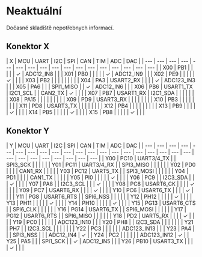 # Neaktuální

Dočasné skladiště nepotřebnych informací.

## Konektor X

| X | MCU | UART | I2C | SPI | CAN | TIM | ADC | DAC |
| --- | --- | --- | --- | --- | --- | --- | --- | --- | --- | --- | --- | --- | --- | --- | --- | --- |
| X00 | PB1 |  |  |  |  | ✓ | ADC12\_IN8 |  |
| X01 | PB0 |  |  |  |  | ✓ | ADC12\_IN9 |  |
| X02 | PE9 |  |  |  |  | ✓ |  |  |
| X03 | PB2 |  |  |  |  |  |  |  |
| X04 | PA3 | USART2\_RX |  |  |  | ✓ | ADC123\_IN3 |  |
| X05 | PA6 |  |  | SPI1\_MISO |  | ✓ | ADC12\_IN6 |  |
| X06 | PB6 | USART1\_TX | I2C1\_SCL |  | CAN2\_TX | ✓ |  |  |
| X07 | PB7 | USART1\_RX | I2C1\_SDA |  |  |  |  |  |
| X08 | PA15 |  |  |  |  |  |  |  |
| X09 | PD9 | USART3\_RX |  |  |  |  |  |  |
| X10 | PB3 |  |  |  |  |  |  |  |
| X11 | PD8 | USART3\_TX |  |  |  |  |  |  |
| X12 | PB4 |  |  |  |  |  |  |  |
| X13 | PB9 |  |  |  |  | ✓ |  |  |
| X14 | PB5 |  |  |  |  | ✓ |  |  |
| X15 | PB8 |  |  |  |  | ✓ |  |  |

## Konektor Y

| Y | MCU | UART | I2C | SPI | CAN | TIM | ADC | DAC |
| --- | --- | --- | --- | --- | --- | --- | --- | --- | --- | --- | --- | --- | --- | --- | --- | --- | --- | --- | --- | --- | --- | --- | --- | --- | --- | --- | --- |
| Y00 | PC10 | UART3/4\_TX |  | SPI3\_SCK |  |  |  |  |
| Y01 | PC11 | UART3/4\_RX |  | SPI3\_MISO |  |  |  |  |
| Y02 | PD0 |  |  |  | CAN1\_RX |  |  |  |
| Y03 | PC12 | UART5\_TX |  | SPI3\_MOSI |  |  |  |  |
| Y04 | PD1 |  |  |  | CAN1\_TX |  |  |  |
| Y05 | PI0 |  |  |  |  | ✓ |  |  |
| Y06 | PC9 |  | I2C3\_SDA |  |  | ✓ |  |  |
| Y07 | PA8 |  | I2C3\_SCL |  |  | ✓ |  |  |
| Y08 | PC8 | USART6\_CK |  |  |  | ✓ |  |  |
| Y09 | PC7 | USART6\_RX |  |  |  | ✓ |  |  |
| Y10 | PC6 | USART6\_TX |  |  |  | ✓ |  |  |
| Y11 | PG8 | USART6\_RTS |  | SPI6\_NSS |  |  |  |  |
| Y12 | PH12 |  |  |  |  | ✓ |  |  |
| Y13 | PH11 |  |  |  |  | ✓ |  |  |
| Y14 | PH10 |  |  |  |  | ✓ |  |  |
| Y15 | PG13 | USART6\_CTS |  | SPI6\_CLK |  |  |  |  |
| Y16 | PG14 | USART6\_TX |  | SPI6\_MOSI |  |  |  |  |
| Y17 | PG12 | USART6\_RTS |  | SPI6\_MISO |  |  |  |  |
| Y18 | PD2 | UART5\_RX |  |  |  | ✓ |  |  |
| Y19 | PC0 |  |  |  |  |  | ADC123\_IN10 |  |
| Y20 | PH8 |  | I2C3\_SDA |  |  |  |  |  |
| Y21 | PH7 |  | I2C3\_SCL |  |  |  |  |  |
| Y22 | PC3 |  |  |  |  |  | ADC123\_IN13 |  |
| Y23 | PA4 |  |  | SPI3\_NSS |  |  | ADC12\_IN4 | ✓ |
| Y24 | PC2 |  |  |  |  |  | ADC123\_IN12 | ✓ |
| Y25 | PA5 |  |  | SPI1\_SCK |  | ✓ | ADC12\_IN5 |  |
| Y26 | PB10 | USART3\_TX |  |  |  | ✓ |  |  |

